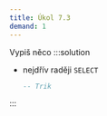 ```yaml
---
title: Úkol 7.3
demand: 1
---
```


Vypiš něco
:::solution

- nejdřív raději `SELECT`

  ```sql
  -- Trik
  ```

:::
